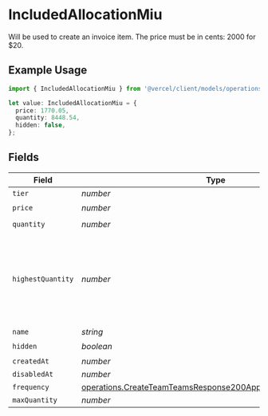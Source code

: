 # IncludedAllocationMiu

Will be used to create an invoice item. The price must be in cents: 2000 for $20.

## Example Usage

```typescript
import { IncludedAllocationMiu } from '@vercel/client/models/operations';

let value: IncludedAllocationMiu = {
  price: 1770.05,
  quantity: 8448.54,
  hidden: false,
};
```

## Fields

| Field             | Type                                                                                                                                           | Required           | Description                                                                                           |
| ----------------- | ---------------------------------------------------------------------------------------------------------------------------------------------- | ------------------ | ----------------------------------------------------------------------------------------------------- |
| `tier`            | _number_                                                                                                                                       | :heavy_minus_sign: | N/A                                                                                                   |
| `price`           | _number_                                                                                                                                       | :heavy_check_mark: | N/A                                                                                                   |
| `quantity`        | _number_                                                                                                                                       | :heavy_check_mark: | N/A                                                                                                   |
| `highestQuantity` | _number_                                                                                                                                       | :heavy_minus_sign: | The highest quantity in the current period. Used to render the correct enable/disable UI for add-ons. |
| `name`            | _string_                                                                                                                                       | :heavy_minus_sign: | N/A                                                                                                   |
| `hidden`          | _boolean_                                                                                                                                      | :heavy_check_mark: | N/A                                                                                                   |
| `createdAt`       | _number_                                                                                                                                       | :heavy_minus_sign: | N/A                                                                                                   |
| `disabledAt`      | _number_                                                                                                                                       | :heavy_minus_sign: | N/A                                                                                                   |
| `frequency`       | [operations.CreateTeamTeamsResponse200ApplicationJSONFrequency](../../models/operations/createteamteamsresponse200applicationjsonfrequency.md) | :heavy_minus_sign: | N/A                                                                                                   |
| `maxQuantity`     | _number_                                                                                                                                       | :heavy_minus_sign: | N/A                                                                                                   |

